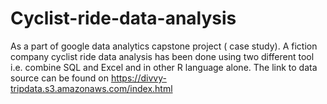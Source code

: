 # Cyclist-ride-data-analysis
As a part of google data analytics capstone project ( case study). A fiction company cyclist ride data analysis has been done using two different tool i.e. combine SQL and Excel and in other R language alone. 
The link to data source can be found on https://divvy-tripdata.s3.amazonaws.com/index.html
